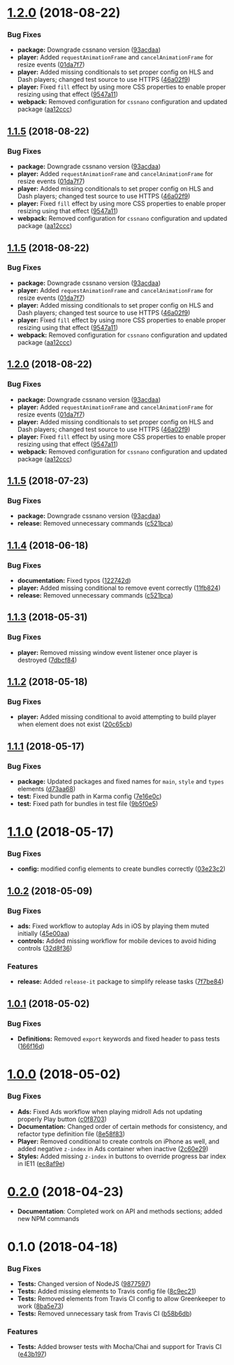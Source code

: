 <a name="1.2.0"></a>
# [1.2.0](https://github.com/rafa8626/openplayer/compare/v1.1.4...v1.2.0) (2018-08-22)


### Bug Fixes

* **package:** Downgrade cssnano version ([93acdaa](https://github.com/rafa8626/openplayer/commit/93acdaa))
* **player:** Added `requestAnimationFrame` and `cancelAnimationFrame` for resize events ([01da7f7](https://github.com/rafa8626/openplayer/commit/01da7f7))
* **player:** Added missing conditionals to set proper config on HLS and Dash players; changed test source to use HTTPS ([46a02f9](https://github.com/rafa8626/openplayer/commit/46a02f9))
* **player:** Fixed `fill` effect by using more CSS properties to enable proper resizing using that effect ([9547a11](https://github.com/rafa8626/openplayer/commit/9547a11))
* **webpack:** Removed configuration for `cssnano` configuration and updated package ([aa12ccc](https://github.com/rafa8626/openplayer/commit/aa12ccc))



<a name="1.1.5"></a>
## [1.1.5](https://github.com/rafa8626/openplayer/compare/v1.1.4...v1.1.5) (2018-08-22)


### Bug Fixes

* **package:** Downgrade cssnano version ([93acdaa](https://github.com/rafa8626/openplayer/commit/93acdaa))
* **player:** Added `requestAnimationFrame` and `cancelAnimationFrame` for resize events ([01da7f7](https://github.com/rafa8626/openplayer/commit/01da7f7))
* **player:** Added missing conditionals to set proper config on HLS and Dash players; changed test source to use HTTPS ([46a02f9](https://github.com/rafa8626/openplayer/commit/46a02f9))
* **player:** Fixed `fill` effect by using more CSS properties to enable proper resizing using that effect ([9547a11](https://github.com/rafa8626/openplayer/commit/9547a11))
* **webpack:** Removed configuration for `cssnano` configuration and updated package ([aa12ccc](https://github.com/rafa8626/openplayer/commit/aa12ccc))



<a name="1.1.5"></a>
## [1.1.5](https://github.com/rafa8626/openplayer/compare/v1.1.4...v1.1.5) (2018-08-22)


### Bug Fixes

* **package:** Downgrade cssnano version ([93acdaa](https://github.com/rafa8626/openplayer/commit/93acdaa))
* **player:** Added `requestAnimationFrame` and `cancelAnimationFrame` for resize events ([01da7f7](https://github.com/rafa8626/openplayer/commit/01da7f7))
* **player:** Added missing conditionals to set proper config on HLS and Dash players; changed test source to use HTTPS ([46a02f9](https://github.com/rafa8626/openplayer/commit/46a02f9))
* **player:** Fixed `fill` effect by using more CSS properties to enable proper resizing using that effect ([9547a11](https://github.com/rafa8626/openplayer/commit/9547a11))
* **webpack:** Removed configuration for `cssnano` configuration and updated package ([aa12ccc](https://github.com/rafa8626/openplayer/commit/aa12ccc))



<a name="1.2.0"></a>
## [1.2.0](https://github.com/rafa8626/openplayer/compare/v1.1.5...v1.2.0) (2018-08-22)


### Bug Fixes

* **package:** Downgrade cssnano version ([93acdaa](https://github.com/rafa8626/openplayer/commit/93acdaa))
* **player:** Added `requestAnimationFrame` and `cancelAnimationFrame` for resize events ([01da7f7](https://github.com/rafa8626/openplayer/commit/01da7f7))
* **player:** Added missing conditionals to set proper config on HLS and Dash players; changed test source to use HTTPS ([46a02f9](https://github.com/rafa8626/openplayer/commit/46a02f9))
* **player:** Fixed `fill` effect by using more CSS properties to enable proper resizing using that effect ([9547a11](https://github.com/rafa8626/openplayer/commit/9547a11))
* **webpack:** Removed configuration for `cssnano` configuration and updated package ([aa12ccc](https://github.com/rafa8626/openplayer/commit/aa12ccc))



<a name="1.1.5"></a>
## [1.1.5](https://github.com/rafa8626/openplayer/compare/v1.1.4...v1.1.5) (2018-07-23)

### Bug Fixes

* **package:** Downgrade cssnano version ([93acdaa](https://github.com/rafa8626/openplayer/commit/93acdaa))
* **release:** Removed unnecessary commands ([c521bca](https://github.com/rafa8626/openplayer/commit/c521bca))

<a name="1.1.4"></a>
## [1.1.4](https://github.com/rafa8626/openplayer/compare/v1.1.3...v1.1.4) (2018-06-18)

### Bug Fixes

* **documentation:** Fixed typos ([122742d](https://github.com/rafa8626/openplayer/commit/122742d))
* **player:** Added missing conditional to remove event correctly ([11fb824](https://github.com/rafa8626/openplayer/commit/11fb824))
* **release:** Removed unnecessary commands ([c521bca](https://github.com/rafa8626/openplayer/commit/c521bca))

<a name="1.1.3"></a>
## [1.1.3](https://github.com/rafa8626/openplayer/compare/v1.1.2...v1.1.3) (2018-05-31)

### Bug Fixes

* **player:** Removed missing window event listener once player is destroyed ([7dbcf84](https://github.com/rafa8626/openplayer/commit/7dbcf84))

<a name="1.1.2"></a>
## [1.1.2](https://github.com/rafa8626/openplayer/compare/v1.1.1...v1.1.2) (2018-05-18)

### Bug Fixes

* **player:** Added missing conditional to avoid attempting to build player when element does not exist ([20c65cb](https://github.com/rafa8626/openplayer/commit/20c65cb))

<a name="1.1.1"></a>
## [1.1.1](https://github.com/rafa8626/openplayer/compare/v1.1.0...v1.1.1) (2018-05-17)

### Bug Fixes

* **package:** Updated packages and fixed names for `main`, `style` and `types` elements ([d73aa68](https://github.com/rafa8626/openplayer/commit/d73aa68))
* **test:** Fixed bundle path in Karma config ([7e16e0c](https://github.com/rafa8626/openplayer/commit/7e16e0c))
* **test:** Fixed path for bundles in test file ([9b5f0e5](https://github.com/rafa8626/openplayer/commit/9b5f0e5))

<a name="1.1.0"></a>
# [1.1.0](https://github.com/rafa8626/openplayer/compare/v1.0.2...v1.1.0) (2018-05-17)

### Bug Fixes

* **config:** modified config elements to create bundles correctly ([03e23c2](https://github.com/rafa8626/openplayer/commit/03e23c2))

<a name="1.0.2"></a>
## [1.0.2](https://github.com/rafa8626/openplayer/compare/v1.0.1...v1.0.2) (2018-05-09)

### Bug Fixes

* **ads:** Fixed workflow to autoplay Ads in iOS by playing them muted initially ([45e00aa](https://github.com/rafa8626/openplayer/commit/45e00aa))
* **controls:** Added missing workflow for mobile devices to avoid hiding controls ([32d8f36](https://github.com/rafa8626/openplayer/commit/32d8f36))

### Features

* **release:** Added `release-it` package to simplify release tasks ([7f7be84](https://github.com/rafa8626/openplayer/commit/7f7be84))

<a name="1.0.1"></a>
## [1.0.1](https://github.com/rafa8626/openplayer/compare/v1.0.0...v1.0.1) (2018-05-02)

### Bug Fixes

* **Definitions:** Removed `export` keywords and fixed header to pass tests ([166f16d](https://github.com/rafa8626/openplayer/commit/166f16d))


<a name="1.0.0"></a>
# [1.0.0](https://github.com/rafa8626/openplayer/compare/v0.2.0...v1.0.0) (2018-05-02)

### Bug Fixes

* **Ads:** Fixed Ads workflow when playing midroll Ads not updating properly Play button ([c0f8703](https://github.com/rafa8626/openplayer/commit/c0f8703))
* **Documentation:** Changed order of certain methods for consistency, and refactor type definition file ([8e58f83](https://github.com/rafa8626/openplayer/commit/8e58f83))
* **Player:** Removed conditional to create controls on iPhone as well, and added negative `z-index` in Ads container when inactive ([2c60e29](https://github.com/rafa8626/openplayer/commit/2c60e29))
* **Styles:** Added missing `z-index` in buttons to override progress bar index in IE11 ([ec8af9e](https://github.com/rafa8626/openplayer/commit/ec8af9e))


<a name="0.2.0"></a>
# [0.2.0](https://github.com/rafa8626/openplayer/compare/v0.2.0...v0.1.0) (2018-04-23)

* **Documentation**: Completed work on API and methods sections; added new NPM commands


<a name="0.1.0"></a>
# 0.1.0 (2018-04-18)

### Bug Fixes

* **Tests:** Changed version of NodeJS ([9877597](https://github.com/rafa8626/openplayer/commit/9877597))
* **Tests:** Added missing elements to Travis config file ([8c9ec21](https://github.com/rafa8626/openplayer/commit/8c9ec21))
* **Tests:** Removed elements from Travis CI config to allow Greenkeeper to work ([8ba5e73](https://github.com/rafa8626/openplayer/commit/8ba5e73))
* **Tests:** Removed unnecessary task from Travis CI ([b58b6db](https://github.com/rafa8626/openplayer/commit/b58b6db))

### Features

* **Tests:** Added browser tests with Mocha/Chai and support for Travis CI ([e43b197](https://github.com/rafa8626/openplayer/commit/e43b197))